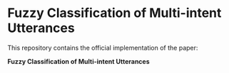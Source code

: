 # Fuzzy Classification of Multi-intent Utterances

This repository contains the official implementation of the paper:

**Fuzzy Classification of Multi-intent Utterances**
